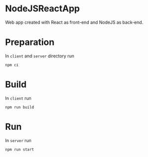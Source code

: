 # NodeJSReactApp
Web app created with React as front-end and NodeJS as back-end.

# Preparation
In `client` and `server` directory run
```
npm ci
```
# Build
In `client` run
```
npm run build
```

# Run
In `server` run
```
npm run start
```
